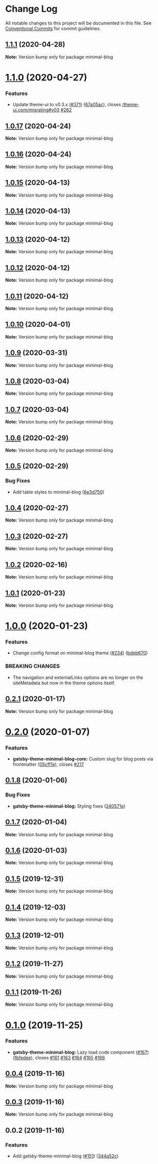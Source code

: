 # Change Log

All notable changes to this project will be documented in this file.
See [Conventional Commits](https://conventionalcommits.org) for commit guidelines.

## [1.1.1](https://github.com/LekoArts/gatsby-themes/compare/minimal-blog@1.1.0...minimal-blog@1.1.1) (2020-04-28)

**Note:** Version bump only for package minimal-blog





# [1.1.0](https://github.com/LekoArts/gatsby-themes/compare/minimal-blog@1.0.17...minimal-blog@1.1.0) (2020-04-27)


### Features

* Update theme-ui to v0.3.x ([#371](https://github.com/LekoArts/gatsby-themes/issues/371)) ([67a05ac](https://github.com/LekoArts/gatsby-themes/commit/67a05ac3e1deaddfe38591739e7f50f56d49d109)), closes [/theme-ui.com/migrating#v03](https://github.com//theme-ui.com/migrating/issues/v03) [#262](https://github.com/LekoArts/gatsby-themes/issues/262)





## [1.0.17](https://github.com/LekoArts/gatsby-themes/compare/minimal-blog@1.0.16...minimal-blog@1.0.17) (2020-04-24)

**Note:** Version bump only for package minimal-blog





## [1.0.16](https://github.com/LekoArts/gatsby-themes/compare/minimal-blog@1.0.15...minimal-blog@1.0.16) (2020-04-24)

**Note:** Version bump only for package minimal-blog





## [1.0.15](https://github.com/LekoArts/gatsby-themes/compare/minimal-blog@1.0.14...minimal-blog@1.0.15) (2020-04-13)

**Note:** Version bump only for package minimal-blog





## [1.0.14](https://github.com/LekoArts/gatsby-themes/compare/minimal-blog@1.0.13...minimal-blog@1.0.14) (2020-04-13)

**Note:** Version bump only for package minimal-blog





## [1.0.13](https://github.com/LekoArts/gatsby-themes/compare/minimal-blog@1.0.12...minimal-blog@1.0.13) (2020-04-12)

**Note:** Version bump only for package minimal-blog





## [1.0.12](https://github.com/LekoArts/gatsby-themes/compare/minimal-blog@1.0.11...minimal-blog@1.0.12) (2020-04-12)

**Note:** Version bump only for package minimal-blog





## [1.0.11](https://github.com/LekoArts/gatsby-themes/compare/minimal-blog@1.0.10...minimal-blog@1.0.11) (2020-04-12)

**Note:** Version bump only for package minimal-blog





## [1.0.10](https://github.com/LekoArts/gatsby-themes/compare/minimal-blog@1.0.9...minimal-blog@1.0.10) (2020-04-01)

**Note:** Version bump only for package minimal-blog





## [1.0.9](https://github.com/LekoArts/gatsby-themes/compare/minimal-blog@1.0.8...minimal-blog@1.0.9) (2020-03-31)

**Note:** Version bump only for package minimal-blog





## [1.0.8](https://github.com/LekoArts/gatsby-themes/compare/minimal-blog@1.0.7...minimal-blog@1.0.8) (2020-03-04)

**Note:** Version bump only for package minimal-blog





## [1.0.7](https://github.com/LekoArts/gatsby-themes/compare/minimal-blog@1.0.6...minimal-blog@1.0.7) (2020-03-04)

**Note:** Version bump only for package minimal-blog





## [1.0.6](https://github.com/LekoArts/gatsby-themes/compare/minimal-blog@1.0.5...minimal-blog@1.0.6) (2020-02-29)

**Note:** Version bump only for package minimal-blog





## [1.0.5](https://github.com/LekoArts/gatsby-themes/compare/minimal-blog@1.0.4...minimal-blog@1.0.5) (2020-02-29)


### Bug Fixes

* Add table styles to minimal-blog ([6e3d750](https://github.com/LekoArts/gatsby-themes/commit/6e3d750b01d0398fc2dd5b3d043754389a0f46ff))





## [1.0.4](https://github.com/LekoArts/gatsby-themes/compare/minimal-blog@1.0.3...minimal-blog@1.0.4) (2020-02-27)

**Note:** Version bump only for package minimal-blog





## [1.0.3](https://github.com/LekoArts/gatsby-themes/compare/minimal-blog@1.0.2...minimal-blog@1.0.3) (2020-02-27)

**Note:** Version bump only for package minimal-blog





## [1.0.2](https://github.com/LekoArts/gatsby-themes/compare/minimal-blog@1.0.1...minimal-blog@1.0.2) (2020-02-16)

**Note:** Version bump only for package minimal-blog





## [1.0.1](https://github.com/LekoArts/gatsby-themes/compare/minimal-blog@1.0.0...minimal-blog@1.0.1) (2020-01-23)

**Note:** Version bump only for package minimal-blog





# [1.0.0](https://github.com/LekoArts/gatsby-themes/compare/minimal-blog@0.2.1...minimal-blog@1.0.0) (2020-01-23)


### Features

* Change config format on minimal-blog theme ([#234](https://github.com/LekoArts/gatsby-themes/issues/234)) ([bdeb670](https://github.com/LekoArts/gatsby-themes/commit/bdeb670797da5faa2d4084c3c128f0e38dbbf582))


### BREAKING CHANGES

* The navigation and externalLinks options are no longer on the siteMetadata but now in the theme options itself.





## [0.2.1](https://github.com/LekoArts/gatsby-themes/compare/minimal-blog@0.2.0...minimal-blog@0.2.1) (2020-01-17)

**Note:** Version bump only for package minimal-blog





# [0.2.0](https://github.com/LekoArts/gatsby-themes/compare/minimal-blog@0.1.8...minimal-blog@0.2.0) (2020-01-07)


### Features

* **gatsby-theme-minimal-blog-core:** Custom slug for blog posts via frontmatter ([05cff1e](https://github.com/LekoArts/gatsby-themes/commit/05cff1ec0bcd2ba2fb3b7cfbb8a55f626ab9abd8)), closes [#217](https://github.com/LekoArts/gatsby-themes/issues/217)





## [0.1.8](https://github.com/LekoArts/gatsby-themes/compare/minimal-blog@0.1.7...minimal-blog@0.1.8) (2020-01-06)


### Bug Fixes

* **gatsby-theme-minimal-blog:** Styling fixes ([240571e](https://github.com/LekoArts/gatsby-themes/commit/240571e39a4b12d6b6585c89062579dd2dc03a0f))





## [0.1.7](https://github.com/LekoArts/gatsby-themes/compare/minimal-blog@0.1.6...minimal-blog@0.1.7) (2020-01-04)

**Note:** Version bump only for package minimal-blog





## [0.1.6](https://github.com/LekoArts/gatsby-themes/compare/minimal-blog@0.1.5...minimal-blog@0.1.6) (2020-01-03)

**Note:** Version bump only for package minimal-blog





## [0.1.5](https://github.com/LekoArts/gatsby-themes/compare/minimal-blog@0.1.4...minimal-blog@0.1.5) (2019-12-31)

**Note:** Version bump only for package minimal-blog





## [0.1.4](https://github.com/LekoArts/gatsby-themes/compare/minimal-blog@0.1.3...minimal-blog@0.1.4) (2019-12-03)

**Note:** Version bump only for package minimal-blog





## [0.1.3](https://github.com/LekoArts/gatsby-themes/compare/minimal-blog@0.1.2...minimal-blog@0.1.3) (2019-12-01)

**Note:** Version bump only for package minimal-blog





## [0.1.2](https://github.com/LekoArts/gatsby-themes/compare/minimal-blog@0.1.1...minimal-blog@0.1.2) (2019-11-27)

**Note:** Version bump only for package minimal-blog





## [0.1.1](https://github.com/LekoArts/gatsby-themes/compare/minimal-blog@0.1.0...minimal-blog@0.1.1) (2019-11-26)

**Note:** Version bump only for package minimal-blog





# [0.1.0](https://github.com/LekoArts/gatsby-themes/compare/minimal-blog@0.0.4...minimal-blog@0.1.0) (2019-11-25)


### Features

* **gatsby-theme-minimal-blog:** Lazy load code component ([#167](https://github.com/LekoArts/gatsby-themes/issues/167)) ([fbfedee](https://github.com/LekoArts/gatsby-themes/commit/fbfedee5988636d2e4a3a2ea817e8bdf8628d4f5)), closes [#161](https://github.com/LekoArts/gatsby-themes/issues/161) [#163](https://github.com/LekoArts/gatsby-themes/issues/163) [#164](https://github.com/LekoArts/gatsby-themes/issues/164) [#165](https://github.com/LekoArts/gatsby-themes/issues/165) [#166](https://github.com/LekoArts/gatsby-themes/issues/166)





## [0.0.4](https://github.com/LekoArts/gatsby-themes/compare/minimal-blog@0.0.3...minimal-blog@0.0.4) (2019-11-16)

**Note:** Version bump only for package minimal-blog





## [0.0.3](https://github.com/LekoArts/gatsby-themes/compare/minimal-blog@0.0.2...minimal-blog@0.0.3) (2019-11-16)

**Note:** Version bump only for package minimal-blog





## 0.0.2 (2019-11-16)


### Features

* Add gatsby-theme-minimal-blog ([#151](https://github.com/LekoArts/gatsby-themes/issues/151)) ([344a52c](https://github.com/LekoArts/gatsby-themes/commit/344a52c))
